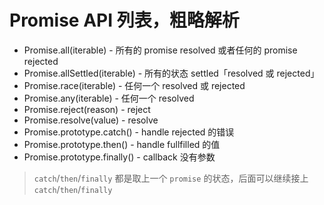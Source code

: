 # Promise API 列表，粗略解析

- Promise.all(iterable) - 所有的 promise resolved 或者任何的 promise rejected
- Promise.allSettled(iterable) - 所有的状态 settled「resolved 或 rejected」
- Promise.race(iterable) - 任何一个 resolved 或 rejected
- Promise.any(iterable) - 任何一个 resolved
- Promise.reject(reason) - reject
- Promise.resolve(value) - resolve
- Promise.prototype.catch() - handle rejected 的错误
- Promise.prototype.then() - handle fullfilled 的值
- Promise.prototype.finally() - callback 没有参数

> `catch`/`then`/`finally` 都是取上一个 `promise` 的状态，后面可以继续接上 `catch`/`then`/`finally`
